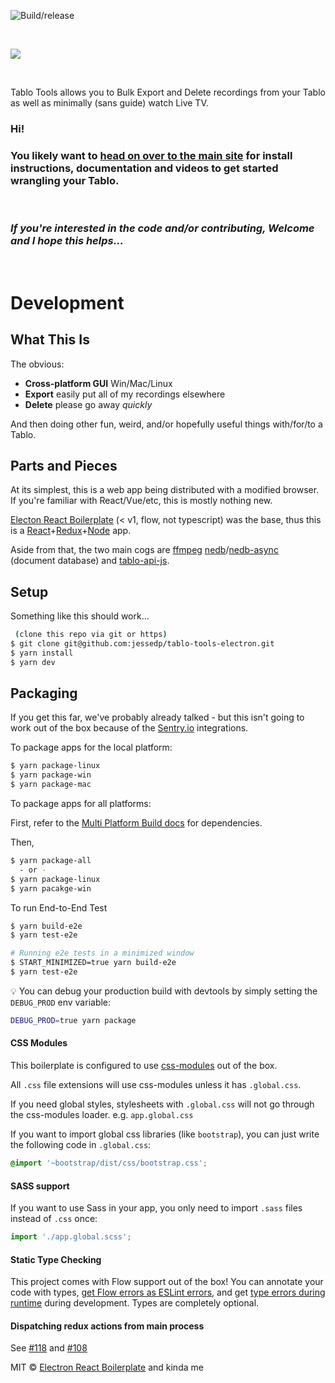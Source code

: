 ![Build/release](https://github.com/jessedp/tablo-tools-electron/workflows/Build/release/badge.svg)

<br/>

[<img src="https://jessedp.github.io/tablo-tools-electron/resources/tablo_title_350_trans.png"/>](https://jessedp.github.io/tablo-tools-electron/)

<br/>

Tablo Tools allows you to Bulk Export and Delete recordings from your Tablo as well as minimally (sans guide) watch Live TV.
<br/>

### Hi!

### You likely want to [head on over to the main site](https://jessedp.github.io/tablo-tools-electron/) for install instructions, documentation and videos to get started wrangling your Tablo.

<br/>

### _If you're interested in the code and/or contributing, Welcome and I hope this helps..._

<br/>

# Development

## What This Is

The obvious:

- **Cross-platform GUI** Win/Mac/Linux
- **Export** easily put all of my recordings elsewhere
- **Delete** please go away _quickly_

And then doing other fun, weird, and/or hopefully useful things with/for/to a Tablo.

## Parts and Pieces

At its simplest, this is a web app being distributed with a modified browser. If you're familiar with React/Vue/etc, this is mostly nothing new.

[Electon React Boilerplate](https://github.com/electron-react-boilerplate/electron-react-boilerplate) (< v1, flow, not typescript) was the base, thus this is a [React](https://reactjs.org/)+[Redux](https://redux.js.org/)+[Node](https://nodejs.org/en/) app.

Aside from that, the two main cogs are [ffmpeg](https://ffmpeg.org/)
[nedb](https://github.com/louischatriot/nedb)/[nedb-async](https://github.com/Akumzy/nedb-async) (document database) and [tablo-api-js](https://github.com/jessedp/tablo-api-js).

## Setup

Something like this should work...

```bash
 (clone this repo via git or https)
$ git clone git@github.com:jessedp/tablo-tools-electron.git
$ yarn install
$ yarn dev
```

## Packaging

If you get this far, we've probably already talked - but this isn't going to work out of the box because of the [Sentry.io](Sentry.io) integrations.

To package apps for the local platform:

```bash
$ yarn package-linux
$ yarn package-win
$ yarn package-mac
```

To package apps for all platforms:

First, refer to the [Multi Platform Build docs](https://www.electron.build/multi-platform-build) for dependencies.

Then,

```bash
$ yarn package-all
  - or -
$ yarn package-linux
$ yarn pacakge-win
```

To run End-to-End Test

```bash
$ yarn build-e2e
$ yarn test-e2e

# Running e2e tests in a minimized window
$ START_MINIMIZED=true yarn build-e2e
$ yarn test-e2e
```

:bulb: You can debug your production build with devtools by simply setting the `DEBUG_PROD` env variable:

```bash
DEBUG_PROD=true yarn package
```

#### CSS Modules

This boilerplate is configured to use [css-modules](https://github.com/css-modules/css-modules) out of the box.

All `.css` file extensions will use css-modules unless it has `.global.css`.

If you need global styles, stylesheets with `.global.css` will not go through the
css-modules loader. e.g. `app.global.css`

If you want to import global css libraries (like `bootstrap`), you can just write the following code in `.global.css`:

```css
@import '~bootstrap/dist/css/bootstrap.css';
```

#### SASS support

If you want to use Sass in your app, you only need to import `.sass` files instead of `.css` once:

```js
import './app.global.scss';
```

#### Static Type Checking

This project comes with Flow support out of the box! You can annotate your code with types, [get Flow errors as ESLint errors](https://github.com/amilajack/eslint-plugin-flowtype-errors), and get [type errors during runtime](https://github.com/codemix/flow-runtime) during development. Types are completely optional.

#### Dispatching redux actions from main process

See [#118](https://github.com/electron-react-boilerplate/electron-react-boilerplate/issues/118) and [#108](https://github.com/electron-react-boilerplate/electron-react-boilerplate/issues/108)

MIT © [Electron React Boilerplate](https://github.com/electron-react-boilerplate) and kinda me
